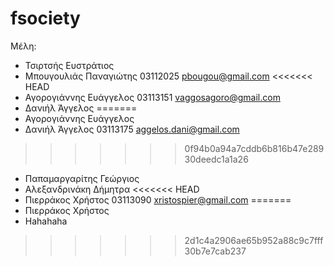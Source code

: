 # fsociety
Μέλη:
* Τσιρτσής Ευστράτιος
* Μπουγουλιάς Παναγιώτης 03112025 pbougou@gmail.com
<<<<<<< HEAD
* Αγορογιάννης Ευάγγελος 03113151 vaggosagoro@gmail.com
* Δανιήλ Άγγελος
=======
* Αγορογιάννης Ευάγγελος
* Δανιήλ Άγγελος 03113175 aggelos.dani@gmail.com
>>>>>>> 0f94b0a94a7cddb6b816b47e28930deedc1a1a26
* Παπαμαργαρίτης Γεώργιος
* Αλεξανδρινάκη Δήμητρα
<<<<<<< HEAD
* Πιερράκος Χρήστος 03113090 xristospier@gmail.com
=======
* Πιερράκος Χρήστος
* Hahahaha
>>>>>>> 2d1c4a2906ae65b952a88c9c7fff30b7e7cab237
